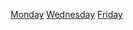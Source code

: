 [Monday](https://github.com/HackBulgaria/Programming101-Java/blob/master/week02/1.Monday)
[Wednesday](https://github.com/HackBulgaria/Programming101-Java/blob/master/week02/2.Wednesday)
[Friday](https://github.com/HackBulgaria/Programming101-Java/blob/master/week02/3.Friday)
